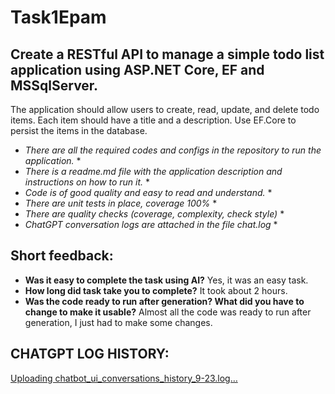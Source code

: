 # Task1Epam

## Create a RESTful API to manage a simple todo list application using ASP.NET Core, EF and MSSqlServer.
The application should allow users to create, read, update, and delete todo items. 
Each item should have a title and a description. 
Use EF.Core to persist the items in the database.

* *There are all the required codes and configs in the repository to run the application.* *
* *There is a readme.md file with the application description and instructions on how to run it.* * 
* *Code is of good quality and easy to read and understand.* * 
* *There are unit tests in place, coverage 100%* *
* *There are quality checks (coverage, complexity, check style)* * 
* *ChatGPT conversation logs are attached in the file chat.log* *

## Short feedback:

- **Was it easy to complete the task using AI?**
  Yes, it was an easy task.
- **How long did task take you to complete?**
  It took about 2 hours.
- **Was the code ready to run after generation? What did you have to change to make it usable?**
  Almost all the code was ready to run after generation, I just had to make some changes.

## CHATGPT LOG HISTORY:
[Uploading chatbot_ui_conversations_history_9-23.log…]()

